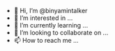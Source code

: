 - 👋 Hi, I’m @binyamintalker
- 👀 I’m interested in ...
- 🌱 I’m currently learning ...
- 💞️ I’m looking to collaborate on ...
- 📫 How to reach me ...

<!---
binyamintalker/binyamintalker is a ✨ special ✨ repository because its `README.md` (this file) appears on your GitHub profile.
You can click the Preview link to take a look at your changes.
--->
